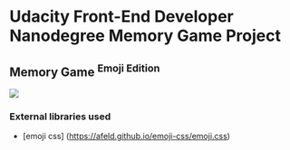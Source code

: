 # Udacity Front-End Developer Nanodegree Memory Game Project

## Memory Game <sup>Emoji Edition</sup>

<img src="https://i.imgur.com/uW0B2XZ.jpg" />

### External libraries used

* [emoji css] (https://afeld.github.io/emoji-css/emoji.css)
